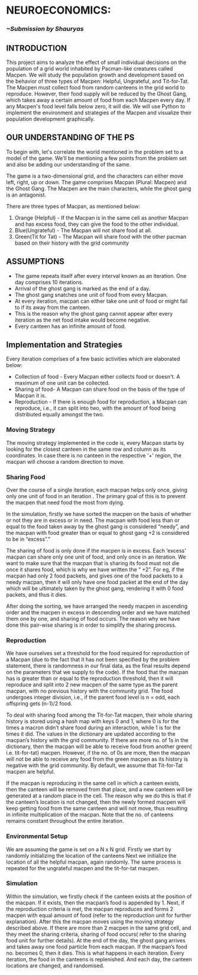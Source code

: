 <!-- # BCS-Takneek-PS-2023
This is a repo containing the code and the documentation for the BCS PS, Takneek 2023.
 -->
# NEUROECONOMICS:

### _~Submission by Shauryas_

## INTRODUCTION

This project aims to analyze the effect of small individual decisions on the population of a grid world inhabited by Pacman-like creatures called Macpen. We will study the population growth and development based on the behavior of three types of Macpen: Helpful, Ungrateful, and Tit-for-Tat. The Macpen must collect food from random canteens in the grid world to reproduce. However, their food supply will be reduced by the Ghost Gang, which takes away a certain amount of food from each Macpen every day. If any Macpen's food level falls below zero, it will die. We will use Python to implement the environment and strategies of the Macpen and visualize their population development graphically.

## OUR UNDERSTANDING OF THE PS

To begin with, let's correlate the world mentioned in the problem set to a model of the game. We’ll be mentioning a few points from the problem set and also be adding our understanding of the same.

The game is a two-dimensional grid, and the characters can either move left, right, up or down. The game comprises Macpan (Plural: Macpen) and the Ghost Gang. The Macpen are the main characters, while the ghost gang is an antagonist. 

There are three types of Macpan, as mentioned below:
1. Orange (Helpful) - If the Macpan is in the same cell as another Macpan and has excess food, they can give the food to the other individual. 
2. Blue(Ungrateful) - The Macpan will not share food at all.
3. Green(Tit for Tat) - The Macpan will share food with the other pacman based on their history with the grid community


## ASSUMPTIONS

- The game repeats itself after every interval known as an iteration. One day comprises 10 iterations.
- Arrival of the ghost gang is marked as the end of a day.
- The ghost gang snatches one unit of food from every Macpan.
- At every iteration, macpan can either take one unit of food or might fail to if its away from the canteen.
- This is the reason why the ghost gang cannot appear after every iteration as the net food intake would become negative.
- Every canteen has an infinite amount of food.

## Implementation and Strategies

Every iteration comprises of a few basic activities which are elaborated below:

- Collection of food - Every Macpan either collects food or doesn't. A maximum of one unit can be collected.
- Sharing of food- A Macpan can share food on the basis of the type of Macpan it is.
- Reproduction - If there is enough food for reproduction, a Macpan can reproduce, i.e., it can split into two, with the amount of food being distributed equally amongst the two.


### Moving Strategy
The moving strategy implemented in the code is, every Macpan starts by looking for the closest canteen in the same row and column as its coordinates. In case there is no canteen in the respective  '+' region, the macpan will choose a random direction to move.


### Sharing Food
Over the course of a single iteration, each macpan helps only once, giving only one unit of food in an iteration . The primary goal of this is to prevent the macpen that need food the most from dying.

In the simulation, firstly we have sorted the macpen on the basis of whether or not they are in excess or in need.
The macpan with food less than or equal to the food taken away by the ghost gang is considered “needy”, and the macpan with food greater than or equal to ghost gang +2 is considered to be in “excess”.”

The sharing of food is only done if the macpen is in excess. Each ‘excess’ macpan can share only one unit of food, and only once in an iteration. We want to make sure that the macpan that is sharing its food must not die once it shares food, which is why we have written the “ +2”. For eg, if the macpan had only 2 food packets, and gives one of the food packets to a needy macpan, then it will only have one food packet at the end of the day which will be ultimately taken by the ghost gang, rendering it with 0 food packets, and thus it dies. 

After doing the sorting, we have arranged the needy macpen in ascending order and the macpen in excess in descending order and we have matched them one by one, and sharing of food occurs. The reason why we have done this pair-wise sharing is in order to simplify the sharing process.
 
### Reproduction
We have ourselves set a threshold for the food required for reproduction of a Macpan (due to the fact that it has not been specified by the problem statement, there is randomness in our final data, as the final results depend on the parameters that we supply to the code). If the food that the macpan has is greater than or equal to the reproduction threshold, then it will reproduce and split into 2 new macpen of the same type as the parent macpan, with no previous history with the community grid. The food undergoes integer division, i.e., if the parent food level is n = odd, each offspring gets (n-1)/2 food.

To deal with sharing food among the Tit-for-Tat macpen, their whole sharing history is stored using a hash map with keys 0 and 1, where 0 is for the times a macron didn’t share food during an interaction, while 1 is for the times it did. The values in the dictionary are updated according to the macpan’s history with the grid community. If there are more no. of 1s in the dictionary, then the macpan will be able to receive food from another green( i.e. tit-for-tat) macpen. However, if the no. of 0s are more, then the macpan will not be able to receive any food from the green macpen as its history is negative with the grid community. By default, we assume that Tit-for-Tat macpen are helpful.

If the macpan is reproducing in the same cell in which a canteen exists, then the canteen will be removed from that place, and a new canteen will be generated at a random place in the cell. The reason why we do this is that if the canteen’s location is not changed, then the newly formed macpen will keep getting food from the same canteen and will not move, thus resulting in infinite multiplication of the macpan. Note that the no. of canteens remains constant throughout the entire iteration.

### Environmental Setup
We are assuming the game is set on a N x N grid.
Firstly we start by randomly initializing the location of the canteens
Next we initialize the location of all the helpful macpan, again randomly. The same process is repeated for the ungrateful macpen and the tit-for-tat macpen.

### Simulation
Within the simulation, we firstly check if the canteen exists at the position of the macpan. If it exists, then the macpan’s food is appended by 1. Next, if the reproduction criteria is met, the macpan reproduces and forms 2 macpen with equal amount of food (refer to the reproduction unit for further explanation). After this the macpan moves using the moving strategy described above. If there are more than 2 macpen in the same grid cell, and they meet the sharing criteria, sharing of food occurs( refer to the sharing food unit for further details). At the end of the day, the ghost gang arrives and takes away one food particle from each macpan. If the macpan’s food no. becomes 0, then it dies. This is what happens in each iteration. Every iteration, the food in the canteens is replenished. And each day, the canteen locations are changed, and randomised. 
